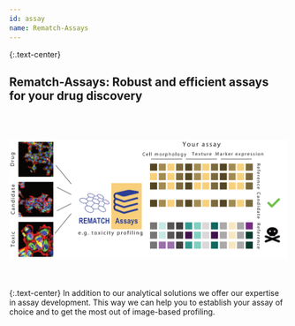 ```yaml
---
id: assay
name: Rematch-Assays
---
```


{:.text-center}
<h2>Rematch-Assays: Robust and efficient assays for <bold>your</bold> drug discovery</h2>  
<img style="float: center;" src="/assets/images/mission/assays.png" alt="REmatch overview" vspace="50">  
{:.text-center}
In addition to our analytical solutions we offer our expertise in assay development. This way we can help you to establish your assay of choice and to get the most out of image-based profiling.